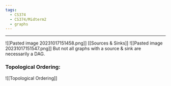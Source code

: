 ```yaml
---
tags:
  - CS374
  - CS374/Midterm2
  - graphs
---
```

---
![[Pasted image 20231017151458.png]]
[[Sources & Sinks]]
![[Pasted image 20231017151547.png]]
But not all graphs with a source & sink are necessarily a DAG.
### Topological Ordering:
![[Topological Ordering]]
